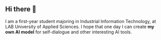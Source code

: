 ## Hi there 👋
I am a first-year student majoring in Industrial Information Technology, at LAB University of Applied Sciences. I hope that one day I can create **my own AI model** for self-dialogue and other interesting AI tools.
<!--
**LuzYang/LuzYang** is a ✨ _special_ ✨ repository because its `README.md` (this file) appears on your GitHub profile.

Here are some ideas to get you started:

- 🔭 I’m currently working on ...
- 🌱 I’m currently learning ...
- 👯 I’m looking to collaborate on ...
- 🤔 I’m looking for help with ...
- 💬 Ask me about ...
- 📫 How to reach me: ...
- 😄 Pronouns: ...
- ⚡ Fun fact: ...
-->
